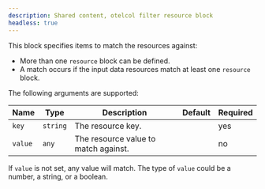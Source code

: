 ```yaml
---
description: Shared content, otelcol filter resource block
headless: true
---
```


This block specifies items to match the resources against:

- More than one `resource` block can be defined.
- A match occurs if the input data resources match at least one `resource` block.

The following arguments are supported:

| Name    | Type     | Description                          | Default | Required |
| ------- | -------- | ------------------------------------ | ------- | -------- |
| `key`   | `string` | The resource key.                    |         | yes      |
| `value` | `any`    | The resource value to match against. |         | no       |

If `value` is not set, any value will match.
The type of `value` could be a number, a string, or a boolean.
